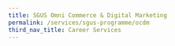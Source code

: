 ```yaml
---
title: SGUS Omni Commerce & Digital Marketing
permalink: /services/sgus-programme/ocdm
third_nav_title: Career Services
---
```


